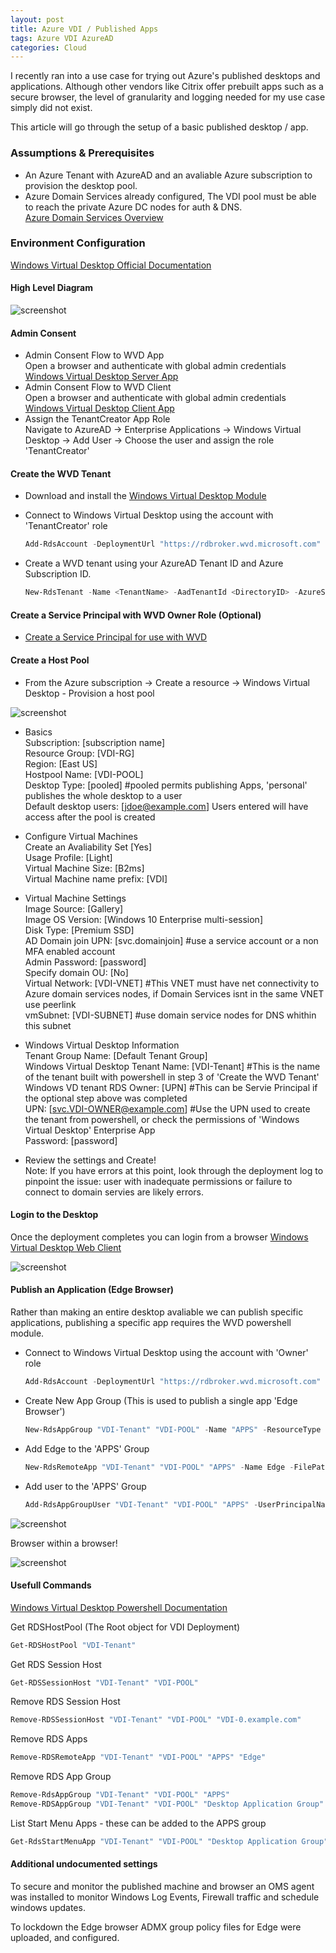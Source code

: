 ```yaml
---
layout: post
title: Azure VDI / Published Apps
tags: Azure VDI AzureAD
categories: Cloud
---
```


I recently ran into a use case for trying out Azure's published desktops and applications. Although other vendors like Citrix offer prebuilt apps such as a secure browser, the level of granularity and logging needed for my use case simply did not exist.  

This article will go through the setup of a basic published desktop / app.

### Assumptions & Prerequisites

- An Azure Tenant with AzureAD and an avaliable Azure subscription to provision the desktop pool.  
- Azure Domain Services already configured, The VDI pool must be able to reach the private Azure DC nodes for auth & DNS.  
[Azure Domain Services Overview](https://docs.microsoft.com/en-us/azure/active-directory-domain-services/overview)  

### Environment Configuration

[Windows Virtual Desktop Official Documentation](https://docs.microsoft.com/en-us/azure/virtual-desktop/tenant-setup-azure-active-directory)

#### High Level Diagram

![screenshot](https://cloudchopshop.github.io/screenshots/WVD_Overview.png)

#### Admin Consent

- Admin Consent Flow to WVD App  
    Open a browser and authenticate with global admin credentials [Windows Virtual Desktop Server App](https://login.microsoftonline.com/common/adminconsent?client_id=5a0aa725-4958-4b0c-80a9-34562e23f3b7&redirect_uri=https%3A%2F%2Frdweb.wvd.microsoft.com%2FRDWeb%2FConsentCallback)
- Admin Consent Flow to WVD Client  
    Open a browser and authenticate with global admin credentials [Windows Virtual Desktop Client App](https://login.microsoftonline.com/common/adminconsent?client_id=fa4345a4-a730-4230-84a8-7d9651b86739&redirect_uri=https%3A%2F%2Frdweb.wvd.microsoft.com%2FRDWeb%2FConsentCallback)
- Assign the TenantCreator App Role  
    Navigate to AzureAD -> Enterprise Applications -> Windows Virtual Desktop  -> Add User -> Choose the user and assign the role 'TenantCreator'

#### Create the WVD Tenant

- Download and install the [Windows Virtual Desktop Module](https://docs.microsoft.com/en-us/powershell/windows-virtual-desktop/overview/)

- Connect to Windows Virtual Desktop using the account with 'TenantCreator' role

    ```powershell
    Add-RdsAccount -DeploymentUrl "https://rdbroker.wvd.microsoft.com"
    ```
- Create a WVD tenant using your AzureAD Tenant ID and Azure Subscription ID. 

    ```powershell
    New-RdsTenant -Name <TenantName> -AadTenantId <DirectoryID> -AzureSubscriptionId <SubscriptionID>
    ```
#### Create a Service Principal with WVD Owner Role (Optional)

- [Create a Service Principal for use with WVD](https://docs.microsoft.com/en-us/azure/virtual-desktop/create-service-principal-role-powershell)

#### Create a Host Pool 

- From the Azure subscription -> Create a resource -> Windows Virtual Desktop - Provision a host pool

![screenshot](https://cloudchopshop.github.io/screenshots/WVD_CreatePool.png)

- Basics  
    Subscription:  [subscription name]  
    Resource Group: [VDI-RG]  
    Region: [East US]  
    Hostpool Name: [VDI-POOL]  
    Desktop Type: [pooled] #pooled permits publishing Apps, 'personal' publishes the whole desktop to a user  
    Default desktop users: [jdoe@example.com] Users entered will have access after the pool is created  

- Configure Virtual Machines  
    Create an Avaliability Set [Yes]  
    Usage Profile: [Light]  
    Virtual Machine Size: [B2ms]  
    Virtual Machine name prefix: [VDI]

- Virtual Machine Settings  
    Image Source: [Gallery]  
    Image OS Version: [Windows 10 Enterprise multi-session]  
    Disk Type: [Premium SSD]  
    AD Domain join UPN: [svc.domainjoin] #use a service account or a non MFA enabled account  
    Admin Password: [password]  
    Specify domain OU: [No]  
    Virtual Network: [VDI-VNET] #This VNET must have net connectivity to Azure domain services nodes, if Domain Services isnt in the same VNET use peerlink  
    vmSubnet: [VDI-SUBNET] #use domain service nodes for DNS whithin this subnet

- Windows Virtual Desktop Information  
    Tenant Group Name: [Default Tenant Group]  
    Windows Virtual Desktop Tenant Name: [VDI-Tenant] #This is the name of the tenant built with powershell in step 3 of 'Create the WVD Tenant'  
    Windows VD tenant RDS Owner: [UPN] #This can be Servie Principal if the optional step above was completed  
    UPN: [svc.VDI-OWNER@example.com] #Use the UPN used to create the tenant from powershell, or check the permissions of 'Windows Virtual Desktop' Enterprise App  
    Password: [password]

- Review the settings and Create!  
    Note: If you have errors at this point, look through the deployment log to pinpoint the issue: user with inadequate permissions or failure to connect to domain servies are likely errors.


#### Login to the Desktop

Once the deployment completes you can login from a browser [Windows Virtual Desktop Web Client](https://rdweb.wvd.microsoft.com/webclient/index.html)

![screenshot](https://cloudchopshop.github.io/screenshots/WVD_PortalDesktop.png)


#### Publish an Application (Edge Browser)

Rather than making an entire desktop avaliable we can publish specific applications, publishing a specific app requires the WVD powershell module. 

- Connect to Windows Virtual Desktop using the account with 'Owner' role

    ```powershell
    Add-RdsAccount -DeploymentUrl "https://rdbroker.wvd.microsoft.com"
    ```
- Create New App Group (This is used to publish a single app 'Edge Browser')
    ```powershell
    New-RdsAppGroup "VDI-Tenant" "VDI-POOL" -Name "APPS" -ResourceType "RemoteApp" #where 'VDI-Tenant' and 'VDI-POOL' are the name of your WVD Tenant and pool name
    ```
- Add Edge to the 'APPS' Group
    ```powershell
    New-RdsRemoteApp "VDI-Tenant" "VDI-POOL" "APPS" -Name Edge -FilePath shell:Appsfolder\Microsoft.MicrosoftEdge_8wekyb3d8bbwe!MicrosoftEdge -IconPath C:\Windows\SystemApps\Microsoft.MicrosoftEdge_8wekyb3d8bbwe\MicrosoftEdge.exe
    ```
- Add user to the 'APPS' Group
    ```powershell
    Add-RdsAppGroupUser "VDI-Tenant" "VDI-POOL" "APPS" -UserPrincipalName "Jane_Doe@example.com" #use a differenent account than the one assigned to the desktop
    ```

![screenshot](https://cloudchopshop.github.io/screenshots/WVD_PortalEdge.png)


Browser within a browser!

![screenshot](https://cloudchopshop.github.io/screenshots/WVD_Edge.png)


#### Usefull Commands

[Windows Virtual Desktop Powershell Documentation](https://docs.microsoft.com/en-us/powershell/module/windowsvirtualdesktop/)

Get RDSHostPool (The Root object for VDI Deployment)
```powershell
Get-RDSHostPool "VDI-Tenant"
```
Get RDS Session Host
```powershell
Get-RDSSessionHost "VDI-Tenant" "VDI-POOL"
```
Remove RDS Session Host
```powershell
Remove-RDSSessionHost "VDI-Tenant" "VDI-POOL" "VDI-0.example.com"
```
Remove RDS Apps
```powershell
Remove-RDSRemoteApp "VDI-Tenant" "VDI-POOL" "APPS" "Edge"
```
Remove RDS App Group
```powershell
Remove-RdsAppGroup "VDI-Tenant" "VDI-POOL" "APPS"
Remove-RDSAppGroup "VDI-Tenant" "VDI-POOL" "Desktop Application Group"
```
List Start Menu Apps - these can be added to the APPS group
```powershell
Get-RdsStartMenuApp "VDI-Tenant" "VDI-POOL" "Desktop Application Group"
```
#### Additional undocumented settings

To secure and monitor the published machine and browser an OMS agent was installed to monitor Windows Log Events, Firewall traffic and schedule windows updates. 

To lockdown the Edge browser ADMX group policy files for Edge were uploaded, and configured. 